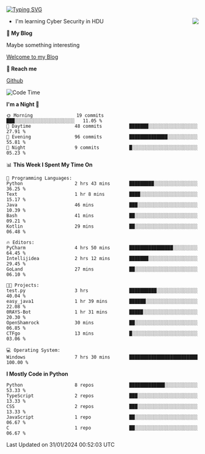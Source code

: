 [![Typing SVG](https://readme-typing-svg.herokuapp.com?font=Fira+Code&pause=1000&random=false&width=450&height=60&lines=Hello+%F0%9F%91%8B%F0%9F%8F%BB;I'm+JBNRZ)](https://git.io/typing-svg)

<a href="#">
  <img align="right" src="https://github-readme-stats.vercel.app/api?username=JBNRZ&show_icons=true&bg_color=15,f2f7fd,E0EAFC" />
</a>

- I'm learning Cyber Security in HDU

 **🌱 My Blog**

Maybe something interesting

[Welcome to my Blog](https://jbnrz.com.cn/)

 **💬 Reach me** 

[Github](https://github.com/JBNRZ)


<!--START_SECTION:waka-->
![Code Time](http://img.shields.io/badge/Code%20Time-284%20hrs%2010%20mins-blue)

**I'm a Night 🦉** 

```text
🌞 Morning                19 commits          ███░░░░░░░░░░░░░░░░░░░░░░   11.05 % 
🌆 Daytime                48 commits          ███████░░░░░░░░░░░░░░░░░░   27.91 % 
🌃 Evening                96 commits          ██████████████░░░░░░░░░░░   55.81 % 
🌙 Night                  9 commits           █░░░░░░░░░░░░░░░░░░░░░░░░   05.23 % 
```


📊 **This Week I Spent My Time On** 

```text
💬 Programming Languages: 
Python                   2 hrs 43 mins       █████████░░░░░░░░░░░░░░░░   36.25 % 
Text                     1 hr 8 mins         ████░░░░░░░░░░░░░░░░░░░░░   15.17 % 
Java                     46 mins             ███░░░░░░░░░░░░░░░░░░░░░░   10.39 % 
Bash                     41 mins             ██░░░░░░░░░░░░░░░░░░░░░░░   09.21 % 
Kotlin                   29 mins             ██░░░░░░░░░░░░░░░░░░░░░░░   06.48 % 

🔥 Editors: 
PyCharm                  4 hrs 50 mins       ████████████████░░░░░░░░░   64.45 % 
Intellijidea             2 hrs 12 mins       ███████░░░░░░░░░░░░░░░░░░   29.45 % 
GoLand                   27 mins             ██░░░░░░░░░░░░░░░░░░░░░░░   06.10 % 

🐱‍💻 Projects: 
test.py                  3 hrs               ██████████░░░░░░░░░░░░░░░   40.04 % 
easy_java1               1 hr 39 mins        ██████░░░░░░░░░░░░░░░░░░░   22.08 % 
0RAYS-Bot                1 hr 31 mins        █████░░░░░░░░░░░░░░░░░░░░   20.30 % 
OpenShamrock             30 mins             ██░░░░░░░░░░░░░░░░░░░░░░░   06.85 % 
CTFgo                    13 mins             █░░░░░░░░░░░░░░░░░░░░░░░░   03.06 % 

💻 Operating System: 
Windows                  7 hrs 30 mins       █████████████████████████   100.00 % 
```

**I Mostly Code in Python** 

```text
Python                   8 repos             █████████████░░░░░░░░░░░░   53.33 % 
TypeScript               2 repos             ███░░░░░░░░░░░░░░░░░░░░░░   13.33 % 
CSS                      2 repos             ███░░░░░░░░░░░░░░░░░░░░░░   13.33 % 
JavaScript               1 repo              ██░░░░░░░░░░░░░░░░░░░░░░░   06.67 % 
C                        1 repo              ██░░░░░░░░░░░░░░░░░░░░░░░   06.67 % 
```




 Last Updated on 31/01/2024 00:52:03 UTC
<!--END_SECTION:waka-->
